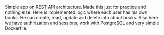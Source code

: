 Simple app on REST API architecture.
Made this just for practice and nothing else.
Here is implemented logic where each user has his own books. He can create, read, update and delete info about books. Also here we have authirization and sessions,
work with PostgreSQL and very simple Dockerfile.

